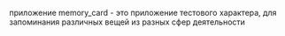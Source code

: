 приложение memory_card - это приложение тестового характера, для запоминания различных вещей из разных сфер деятельности
